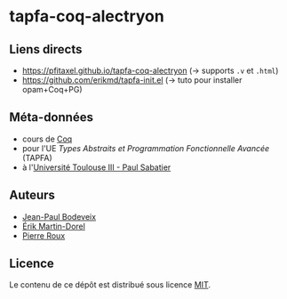 # tapfa-coq-alectryon

## Liens directs

* <https://pfitaxel.github.io/tapfa-coq-alectryon> (→ supports `.v` et `.html`)
* <https://github.com/erikmd/tapfa-init.el> (→ tuto pour installer opam+Coq+PG)

## Méta-données

* cours de [Coq](https://coq.inria.fr)
* pour l'UE *Types Abstraits et Programmation Fonctionnelle Avancée* (TAPFA)
* à l'[Université Toulouse III - Paul Sabatier](https://www.univ-tlse3.fr/)

## Auteurs

* [Jean-Paul Bodeveix](https://github.com/bodeveix)
* [Érik Martin-Dorel](https://github.com/erikmd)
* [Pierre Roux](https://github.com/proux01)

## Licence

Le contenu de ce dépôt est distribué sous licence [MIT](./LICENSE).
